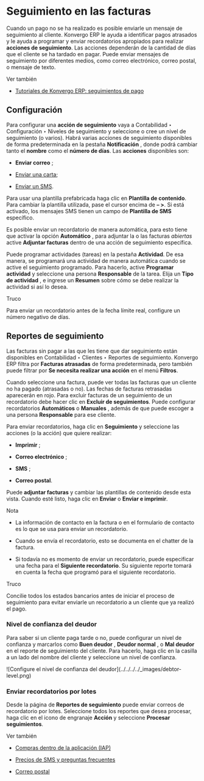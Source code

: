 # Seguimiento en las facturas

Cuando un pago no se ha realizado es posible enviarle un mensaje de
seguimiento al cliente. Konvergo ERP le ayuda a identificar pagos atrasados y le ayuda
a programar y enviar recordatorios apropiados para realizar **acciones de
seguimiento**. Las acciones dependerán de la cantidad de días que el cliente
se ha tardado en pagar. Puede enviar mensajes de seguimiento por diferentes
medios, como correo electrónico, correo postal, o mensaje de texto.

<div class="alert alert-secondary">
<p class="alert-title">
Ver también</p><ul>
<li><p><a href="https://www.odoo.com/slides/slide/payment-follow-up-1682">Tutoriales de Konvergo ERP: seguimientos de pago</a></p></li>
</ul>
</div>

## Configuración

Para configurar una **acción de seguimiento** vaya a Contabilidad ‣
Configuración ‣ Niveles de seguimiento y seleccione o cree un nivel de
seguimiento (o varios). Habrá varias acciones de seguimiento disponibles de
forma predeterminada en la pestaña **Notificación** , donde podrá cambiar
tanto el **nombre** como el **número de días**. Las **acciones** disponibles
son:

  * **Enviar correo** ;

  * [Enviar una carta](../customer_invoices/snailmail#customer-invoices-snailmail);

  * [Enviar un SMS](../../../marketing/sms_marketing/pricing/pricing_and_faq#pricing-pricing-and-faq).

Para usar una plantilla prefabricada haga clic en **Plantilla de contenido**.
Para cambiar la plantilla utilizada, pase el cursor encima de **– >**. Si está
activado, los mensajes SMS tienen un campo de **Plantilla de SMS** específico.

Es posible enviar un recordatorio de manera automática, para esto tiene que
activar la opción **Automático** , para adjuntar la o las facturas _abiertas_
active **Adjuntar facturas** dentro de una acción de seguimiento específica.

Puede programar actividades (tareas) en la pestaña **Actividad**. De esa
manera, se programará una actividad de manera automática cuando se active el
seguimiento programado. Para hacerlo, active **Programar actividad** y
seleccione una persona **Responsable** de la tarea. Elija un **Tipo de
actividad** , e ingrese un **Resumen** sobre cómo se debe realizar la
actividad si así lo desea.

<div class="alert alert-info">
<p class="alert-title">
Truco</p><p>Para enviar un recordatorio antes de la fecha límite real, configure un número negativo de días.</p>
</div>

## Reportes de seguimiento

Las facturas sin pagar a las que les tiene que dar seguimiento están
disponibles en Contabilidad ‣ Clientes ‣ Reportes de seguimiento. Konvergo ERP filtra
por **Facturas atrasadas** de forma predeterminada, pero también puede filtrar
por **Se necesita realizar una acción** en el menú **Filtros**.

Cuando seleccione una factura, puede ver todas las facturas que un cliente no
ha pagado (atrasadas o no). Las fechas de facturas retrasadas aparecerán en
rojo. Para excluir facturas de un seguimiento de un recordatorio debe hacer
clic en **Excluir de seguimientos**. Puede configurar recordatorios
**Automáticos** o **Manuales** , además de que puede escoger a una persona
**Responsable** para ese cliente.

Para enviar recordatorios, haga clic en **Seguimiento** y seleccione las
acciones (o la acción) que quiere realizar:

  * **Imprimir** ;

  * **Correo electrónico** ;

  * **SMS** ;

  * **Correo postal**.

Puede **adjuntar facturas** y cambiar las plantillas de contenido desde esta
vista. Cuando esté listo, haga clic en **Enviar** o **Enviar e imprimir**.

<div class="alert alert-primary">
<p class="alert-title">
Nota</p><ul>
<li><p>La información de contacto en la factura o en el formulario de contacto es lo que se usa para enviar un recordatorio.</p></li>
<li><p>Cuando se envía el recordatorio, esto se documenta en el chatter de la factura.</p></li>
<li><p>Si todavía no es momento de enviar un recordatorio, puede especificar una fecha para el <b>Siguiente recordatorio</b>. Su siguiente reporte tomará en cuenta la fecha que programó para el siguiente recordatorio.</p></li>
</ul>
</div> <div class="alert alert-info">
<p class="alert-title">
Truco</p><p>Concilie todos los estados bancarios antes de iniciar el proceso de seguimiento para evitar enviarle un recordatorio a un cliente que ya realizó el pago.</p>
</div>

### Nivel de confianza del deudor

Para saber si un cliente paga tarde o no, puede configurar un nivel de
confianza y marcarlos como **Buen deudor** , **Deudor normal** , o **Mal
deudor** en el reporte de seguimiento del cliente. Para hacerlo, haga clic en
la casilla a un lado del nombre del cliente y seleccione un nivel de
confianza.

![Configure el nivel de confianza del deudor](../../../../_images/debtor-
level.png)

### Enviar recordatorios por lotes

Desde la página de **Reportes de seguimiento** puede enviar correos de
recordatorio por lotes. Seleccione todos los reportes que desea procesar, haga
clic en el icono de engranaje **Acción** y seleccione **Procesar
seguimientos**.

<div class="alert alert-secondary">
<p class="alert-title">
Ver también</p><ul>
<li><p><a href="../../../essentials/in_app_purchase">Compras dentro de la aplicación (IAP)</a></p></li>
<li><p><a href="../../../marketing/sms_marketing/pricing/pricing_and_faq">Precios de SMS y preguntas frecuentes</a></p></li>
<li><p><a href="../customer_invoices/snailmail">Correo postal</a></p></li>
</ul>
</div>

